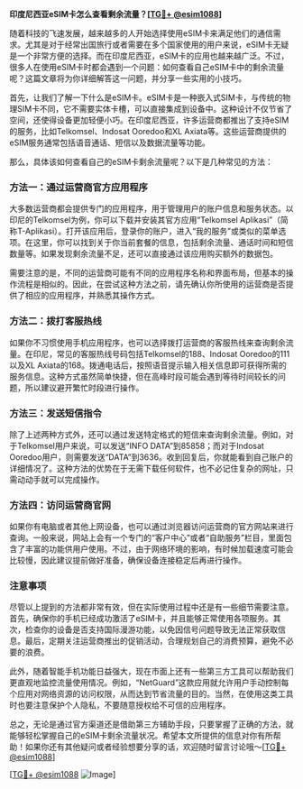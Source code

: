 **印度尼西亚eSIM卡怎么查看剩余流量？[[TG💪+ @esim1088](https://t.me/s/esim1088)]**

随着科技的飞速发展，越来越多的人开始选择使用eSIM卡来满足他们的通信需求。尤其是对于经常出国旅行或者需要在多个国家使用的用户来说，eSIM卡无疑是一个非常方便的选择。而在印度尼西亚，eSIM卡的应用也越来越广泛。不过，很多人在使用eSIM卡时都会遇到一个问题：如何查看自己eSIM卡中的剩余流量呢？这篇文章将为你详细解答这一问题，并分享一些实用的小技巧。

首先，让我们了解一下什么是eSIM卡。eSIM卡是一种嵌入式SIM卡，与传统的物理SIM卡不同，它不需要实体卡槽，可以直接集成到设备中。这种设计不仅节省了空间，还使得设备更加轻便小巧。在印度尼西亚，许多运营商都推出了支持eSIM的服务，比如Telkomsel、Indosat Ooredoo和XL Axiata等。这些运营商提供的eSIM服务通常包括语音通话、短信以及数据流量等功能。

那么，具体该如何查看自己的eSIM卡剩余流量呢？以下是几种常见的方法：

### 方法一：通过运营商官方应用程序

大多数运营商都会提供专门的应用程序，用于管理用户的账户信息和服务状态。以印尼的Telkomsel为例，你可以下载并安装其官方应用“Telkomsel Aplikasi”（简称T-Aplikasi）。打开该应用后，登录你的账户，进入“我的服务”或类似的菜单选项。在这里，你可以找到关于你当前套餐的信息，包括剩余流量、通话时间和短信数量等。如果发现剩余流量不足，还可以直接通过该应用购买额外的数据包。

需要注意的是，不同的运营商可能有不同的应用程序名称和界面布局，但基本的操作流程是相似的。因此，在尝试这种方法之前，请先确认你所使用的运营商是否提供了相应的应用程序，并熟悉其操作方式。

### 方法二：拨打客服热线

如果你不习惯使用手机应用程序，也可以选择拨打运营商的客服热线来查询剩余流量。在印尼，常见的客服热线号码包括Telkomsel的188、Indosat Ooredoo的111以及XL Axiata的168。拨通电话后，按照语音提示输入相关信息即可获得所需的服务信息。这种方式虽然简单快捷，但在高峰时段可能会遇到等待时间较长的问题，所以建议避开繁忙时段进行操作。

### 方法三：发送短信指令

除了上述两种方式外，还可以通过发送特定格式的短信来查询剩余流量。例如，对于Telkomsel用户来说，可以发送“INFO DATA”到85858；而对于Indosat Ooredoo用户，则需要发送“DATA”到3636。收到回复后，你就能看到自己账户的详细情况了。这种方法的优势在于无需下载任何软件，也不必记住复杂的网址，只需动动手就可以完成操作。

### 方法四：访问运营商官网

如果你有电脑或者其他上网设备，也可以通过浏览器访问运营商的官方网站来进行查询。一般来说，网站上会有一个专门的“客户中心”或者“自助服务”栏目，里面包含了丰富的功能供用户使用。不过，由于网络环境的影响，有时候加载速度可能会比较慢，因此建议提前做好准备，确保设备连接稳定后再进行操作。

### 注意事项

尽管以上提到的方法都非常有效，但在实际使用过程中还是有一些细节需要注意。首先，确保你的手机已经成功激活了eSIM卡，并且能够正常使用各项服务。其次，检查你的设备是否支持国际漫游功能，以免因信号问题导致无法正常获取信息。最后，定期关注运营商推出的促销活动，合理规划自己的消费预算，避免不必要的浪费。

此外，随着智能手机功能日益强大，现在市面上还有一些第三方工具可以帮助我们更直观地监控流量使用情况。例如，“NetGuard”这款应用就允许用户手动控制每个应用对网络资源的访问权限，从而达到节省流量的目的。当然，在使用这类工具时也要注意保护个人隐私，不要随意授权给不可信的应用程序。

总之，无论是通过官方渠道还是借助第三方辅助手段，只要掌握了正确的方法，就能够轻松掌握自己的eSIM卡剩余流量状况。希望本文所提供的信息对你有所帮助！如果你还有其他疑问或者经验想要分享的话，欢迎随时留言讨论哦～[[TG💪+ @esim1088](https://t.me/s/esim1088)]

[[TG💪+ @esim1088](https://t.me/s/esim1088) ![Image](https://i.postimg.cc/4NQfJmqS/Snipaste-2025-05-13-00-14-12.png)]